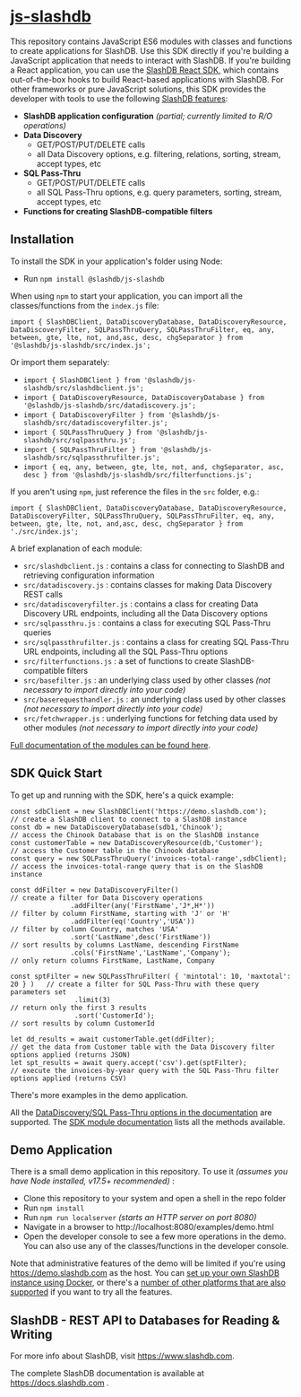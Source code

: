 # [js-slashdb](https://github.com/SlashDB/js-slashdb)
This repository contains JavaScript ES6 modules with classes and functions to create applications for SlashDB.  Use this SDK directly if you're building a JavaScript application that needs to interact with SlashDB.  If you're building a React application, you can use the [SlashDB React SDK](https://github.com/SlashDB/react-slashdb), which contains out-of-the-box hooks to build React-based applications with SlashDB.  For other frameworks or pure JavaScript solutions, this SDK provides the developer with tools to use the following [SlashDB features](https://www.slashdb.com/how-it-works/):

* **SlashDB application configuration** _(partial; currently limited to R/O operations)_
* **Data Discovery**
     * GET/POST/PUT/DELETE calls
     * all Data Discovery options, e.g. filtering, relations, sorting, stream, accept types, etc
* **SQL Pass-Thru**
     * GET/POST/PUT/DELETE calls
     * all SQL Pass-Thru options, e.g. query parameters, sorting, stream, accept types, etc
 * **Functions for creating SlashDB-compatible filters**


## Installation
To install the SDK in your application's folder using Node:
* Run `npm install @slashdb/js-slashdb`

When using `npm` to start your application, you can import all the classes/functions from the `index.js` file:  

`import { SlashDBClient, DataDiscoveryDatabase, DataDiscoveryResource, DataDiscoveryFilter, SQLPassThruQuery, SQLPassThruFilter, eq, any, between, gte, lte, not, and,asc, desc, chgSeparator } from '@slashdb/js-slashdb/src/index.js';`

Or import them separately:
* `import { SlashDBClient } from '@slashdb/js-slashdb/src/slashdbclient.js';`
* `import { DataDiscoveryResource, DataDiscoveryDatabase } from '@slashdb/js-slashdb/src/datadiscovery.js';`
* `import { DataDiscoveryFilter } from '@slashdb/js-slashdb/src/datadiscoveryfilter.js';`
* `import { SQLPassThruQuery } from '@slashdb/js-slashdb/src/sqlpassthru.js';`
* `import { SQLPassThruFilter } from '@slashdb/js-slashdb/src/sqlpassthrufilter.js';`
* `import { eq, any, between, gte, lte, not, and, chgSeparator, asc, desc } from '@slashdb/js-slashdb/src/filterfunctions.js';`

If you aren't using `npm`, just reference the files in the `src` folder, e.g.:  

`import { SlashDBClient, DataDiscoveryDatabase, DataDiscoveryResource, DataDiscoveryFilter, SQLPassThruQuery, SQLPassThruFilter, eq, any, between, gte, lte, not, and,asc, desc, chgSeparator } from './src/index.js';`

A brief explanation of each module:
* `src/slashdbclient.js` : contains a class for connecting to SlashDB and retrieving configuration information
* `src/datadiscovery.js` : contains classes for making Data Discovery REST calls
* `src/datadiscoveryfilter.js` : contains a class for creating Data Discovery URL endpoints, including all the Data Discovery options
* `src/sqlpassthru.js` : contains a class for executing SQL Pass-Thru queries
* `src/sqlpassthrufilter.js` : contains a class for creating SQL Pass-Thru URL endpoints, including all the SQL Pass-Thru options
* `src/filterfunctions.js` : a set of functions to create SlashDB-compatible filters
* `src/basefilter.js` : an underlying class used by other classes _(not necessary to import directly into your code)_
* `src/baserequesthandler.js` : an underlying class used by other classes _(not necessary to import directly into your code)_
* `src/fetchwrapper.js` : underlying functions for fetching data used by other modules _(not necessary to import directly into your code)_

[Full documentation of the modules can be found here](https://slashdb.github.io/js-slashdb/docs).


## SDK Quick Start
To get up and running with the SDK, here's a quick example:

```
const sdbClient = new SlashDBClient('https://demo.slashdb.com');      // create a SlashDB client to connect to a SlashDB instance
const db = new DataDiscoveryDatabase(sdb1,'Chinook');                 // access the Chinook Database that is on the SlashDB instance
const customerTable = new DataDiscoveryResource(db,'Customer');       // access the Customer table in the Chinook database
const query = new SQLPassThruQuery('invoices-total-range',sdbClient); // access the invoices-total-range query that is on the SlashDB instance

const ddFilter = new DataDiscoveryFilter()                            // create a filter for Data Discovery operations
               .addFilter(any('FirstName','J*,H*'))                   // filter by column FirstName, starting with 'J' or 'H'
               .addFilter(eq('Country','USA'))                        // filter by column Country, matches 'USA'
               .sort('LastName',desc('FirstName'))                    // sort results by columns LastName, descending FirstName
               .cols('FirstName','LastName','Company');               // only return columns FirstName, LastName, Company

const sptFilter = new SQLPassThruFilter( { 'mintotal': 10, 'maxtotal': 20 } )   // create a filter for SQL Pass-Thru with these query parameters set
                .limit(3)                                                       // return only the first 3 results
                .sort('CustomerId');                                            // sort results by column CustomerId

let dd_results = await customerTable.get(ddFilter);                   // get the data from Customer table with the Data Discovery filter options applied (returns JSON)
let spt_results = await query.accept('csv').get(sptFilter);           // execute the invoices-by-year query with the SQL Pass-Thru filter options applied (returns CSV)
```

There's more examples in the demo application.

All the [DataDiscovery/SQL Pass-Thru options in the documentation](https://docs.slashdb.com/user-guide/using-slashdb/) are supported.  The [SDK module documentation](https://slashdb.github.io/js-slashdb/docs) lists all the methods available.  


## Demo Application

There is a small demo application in this repository.  To use it _(assumes you have Node installed, v17.5+ recommended)_ :
* Clone this repository to your system and open a shell in the repo folder 
* Run `npm install`
* Run `npm run localserver` _(starts an HTTP server on port 8080)_
* Navigate in a browser to http://localhost:8080/examples/demo.html
* Open the developer console to see a few more operations in the demo.  You can also use any of the classes/functions in the developer console.

Note that administrative features of the demo will be limited if you're using https://demo.slashdb.com as the host.  You can [set up your own SlashDB instance using Docker](https://docs.slashdb.com/user-guide/getting-slashdb/docker/), or there's a [number of other platforms that are also supported](https://docs.slashdb.com/user-guide/getting-slashdb/) if you want to try all the features.


## SlashDB - REST API to Databases for Reading & Writing

For more info about SlashDB, visit https://www.slashdb.com. 

The complete SlashDB documentation is available at https://docs.slashdb.com .


